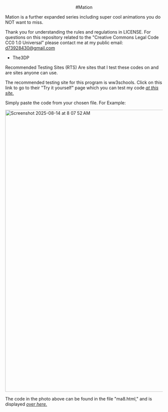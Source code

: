 <p align="center"> #Mation

Mation is a further expanded series including super cool animations you do NOT want to miss. 

Thank you for understanding the rules and regulations in LICENSE.
For questions on this repository related to the "Creative Commons Legal Code
CC0 1.0 Universal" please contact me at my public email:
d73928430@gmail.com

- The3DP

Recommended Testing Sites (RTS) 
Are sites that I test these codes on
and are sites anyone can use.

The recommended testing site for this 
program is ww3schools.
Click on this link to go to 
their "Try it yourself" page which
you can test my code [*at this site.*](https://www.w3schools.com/html/tryit.asp?filename=tryhtml_default)

Simply paste the code from your chosen file. For Example:

<img width="1440" height="900" alt="Screenshot 2025-08-14 at 8 07 52 AM" src="https://github.com/user-attachments/assets/136f6024-df53-4f13-b0e2-81fb132e0845" />

The code in the photo above can be found in the file "ma8.html," and is displayed [*over here.*](https://planetmod.w3spaces.com)

